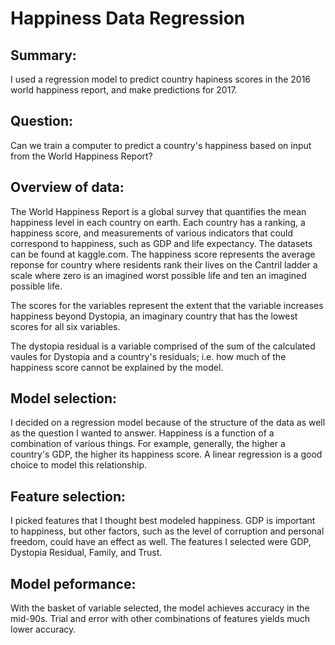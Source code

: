 # Happiness Data Regression

## Summary:

I used a regression model to predict country hapiness scores in the 2016 world happiness report, and make predictions for 2017.

## Question:

Can we train a computer to predict a country's happiness based on input from the World Happiness Report?

## Overview of data:

The World Happiness Report is a global survey that quantifies the mean happiness level in each country on earth. Each country has a ranking, a happiness score, and measurements of various indicators that could correspond to happiness, such as GDP and life expectancy. The datasets can be found at kaggle.com. The happiness score represents the average reponse for country where residents rank their lives on the Cantril ladder a scale where zero is an imagined worst possible life and ten an imagined possible life. 

The scores for the variables represent the extent that the variable increases happiness beyond Dystopia, an imaginary country that has the lowest scores for all six variables.

The dystopia residual is a variable comprised of the sum of the calculated vaules for Dystopia and a country's residuals; i.e. how much of the happiness score cannot be explained by the model.

## Model selection:

I decided on a regression model because of the structure of the data as well as the question I wanted to answer. Happiness is a function of a combination of various things. For example, generally, the higher a country's GDP, the higher its happiness score. A linear regression is a good choice to model this relationship.

## Feature selection:

I picked features that I thought best modeled happiness. GDP is important to happiness, but other factors, such as the level of corruption and personal freedom, could have an effect as well. The features I selected were GDP, Dystopia Residual, Family, and Trust.

## Model peformance:

With the basket of variable selected, the model achieves accuracy in the mid-90s. Trial and error with other combinations of features yields much lower accuracy.